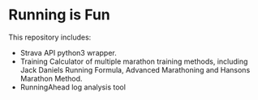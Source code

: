 # Running is Fun

This repository includes:<br>
- Strava API python3 wrapper.<br>
- Training Calculator of multiple marathon training methods, including Jack Daniels Running Formula, Advanced Marathoning and Hansons Marathon Method.<br>
- RunningAhead log analysis tool